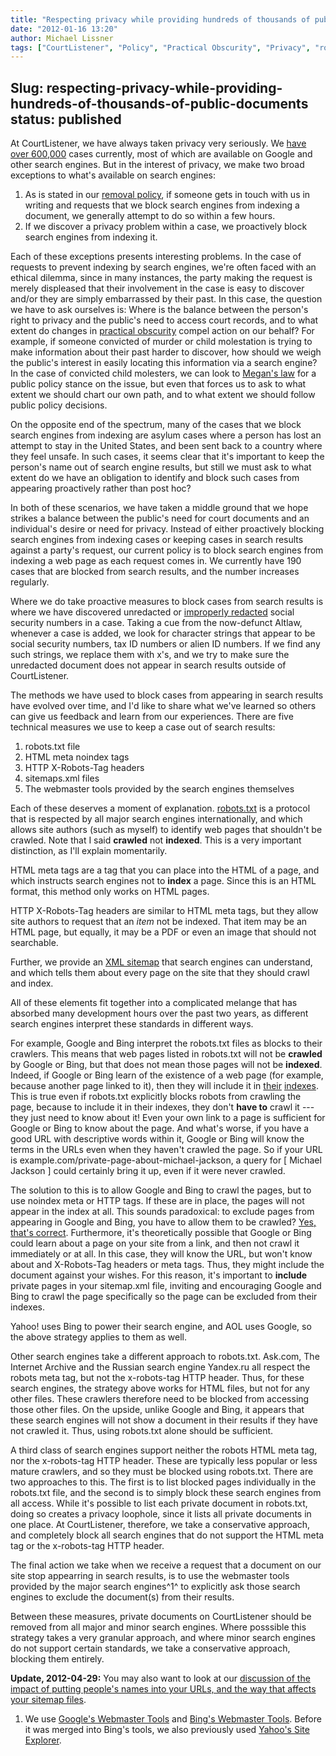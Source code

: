 ```yaml
---
title: "Respecting privacy while providing hundreds of thousands of public documents"
date: "2012-01-16 13:20"
author: Michael Lissner
tags: ["CourtListener", "Policy", "Practical Obscurity", "Privacy", "robots.txt", "sitemaps.xml", "x-robots-tag"]
---
```

Slug: respecting-privacy-while-providing-hundreds-of-thousands-of-public-documents
status: published
---

At CourtListener, we have always taken privacy very seriously. We [have
over 600,000](http://courtlistener.com/coverage/) cases currently, most
of which are available on Google and other search engines. But in the
interest of privacy, we make two broad exceptions to what's available on
search engines:

1.  As is stated in our [removal
    policy](http://courtlistener.com/removal/), if someone gets in touch
    with us in writing and requests that we block search engines from
    indexing a document, we generally attempt to do so within a few
    hours.
2.  If we discover a privacy problem within a case, we proactively block
    search engines from indexing it.

Each of these exceptions presents interesting problems. In the case of
requests to prevent indexing by search engines, we're often faced with
an ethical dilemma, since in many instances, the party making the
request is merely displeased that their involvement in the case is easy
to discover and/or they are simply embarrassed by their past. In this
case, the question we have to ask ourselves is: Where is the balance
between the person's right to privacy and the public's need to access
court records, and to what extent do changes in [practical
obscurity](http://scholar.google.com/scholar?hl=en&q=practical+obscurity+privacy)
compel action on our behalf? For example, if someone convicted of murder
or child molestation is trying to make information about their past
harder to discover, how should we weigh the public's interest in easily
locating this information via a search engine? In the case of convicted
child molesters, we can look to [Megan's
law](http://en.wikipedia.org/wiki/Megan%27s_Law) for a public policy
stance on the issue, but even that forces us to ask to what extent we
should chart our own path, and to what extent we should follow public
policy decisions.

On the opposite end of the spectrum, many of the cases that we block
search engines from indexing are asylum cases where a person has lost an
attempt to stay in the United States, and been sent back to a country
where they feel unsafe. In such cases, it seems clear that it's
important to keep the person's name out of search engine results, but
still we must ask to what extent do we have an obligation to identify
and block such cases from appearing proactively rather than post hoc?

In both of these scenarios, we have taken a middle ground that we hope
strikes a balance between the public's need for court documents and an
individual's desire or need for privacy. Instead of either proactively
blocking search engines from indexing cases or keeping cases in search
results against a party's request, our current policy is to block search
engines from indexing a web page as each request comes in. We currently
have 190 cases that are blocked from search results, and the number
increases regularly.

Where we do take proactive measures to block cases from search results
is where we have discovered unredacted or [improperly
redacted](https://freedom-to-tinker.com/blog/tblee/what-gets-redacted-pacer)
social security numbers in a case. Taking a cue from the now-defunct
Altlaw, whenever a case is added, we look for character strings that
appear to be social security numbers, tax ID numbers or alien ID
numbers. If we find any such strings, we replace them with x's, and we
try to make sure the unredacted document does not appear in search
results outside of CourtListener.

The methods we have used to block cases from appearing in search results
have evolved over time, and I'd like to share what we've learned so
others can give us feedback and learn from our experiences. There are
five technical measures we use to keep a case out of search results:

1.  robots.txt file
2.  HTML meta noindex tags
3.  HTTP X-Robots-Tag headers
4.  sitemaps.xml files
5.  The webmaster tools provided by the search engines themselves

Each of these deserves a moment of explanation.
[robots.txt](http://www.robotstxt.org/) is a protocol that is respected
by all major search engines internationally, and which allows site
authors (such as myself) to identify web pages that shouldn't be
crawled. Note that I said **crawled** not **indexed**. This is a very
important distinction, as I'll explain momentarily.

HTML meta tags are a tag that you can place into the HTML of a page, and
which instructs search engines not to **index** a page. Since this is an
HTML format, this method only works on HTML pages.

HTTP X-Robots-Tag headers are similar to HTML meta tags, but they allow
site authors to request that an *item* not be indexed. That item may be
an HTML page, but equally, it may be a PDF or even an image that should
not searchable.

Further, we provide an [XML
sitemap](http://www.sitemaps.org/protocol.html) that search engines can
understand, and which tells them about every page on the site that they
should crawl and index.

All of these elements fit together into a complicated melange that has
absorbed many development hours over the past two years, as different
search engines interpret these standards in different ways.

For example, Google and Bing interpret the robots.txt files as blocks to
their crawlers. This means that web pages listed in robots.txt will not
be **crawled** by Google or Bing, but that does not mean those pages
will not be **indexed**. Indeed, if Google or Bing learn of the
existence of a web page (for example, because another page linked to
it), then they will include it in
[their](http://www.youtube.com/watch?v=KBdEwpRQRD0)
[indexes](http://www.bing.com/community/site_blogs/b/webmaster/archive/2009/08/21/prevent-a-bot-from-getting-lost-in-space-sem-101.aspx).
This is true even if robots.txt explicitly blocks robots from crawling
the page, because to include it in their indexes, they don't **have to**
crawl it --- they just need to know about it! Even your own link to a
page is sufficient for Google or Bing to know about the page. And what's
worse, if you have a good URL with descriptive words within it, Google
or Bing will know the terms in the URLs even when they haven't crawled
the page. So if your URL is
example.com/private-page-about-michael-jackson, a query for [ Michael
Jackson ] could certainly bring it up, even if it were never crawled.

The solution to this is to allow Google and Bing to crawl the pages, but
to use noindex meta or HTTP tags. If these are in place, the pages will
not appear in the index at all. This sounds paradoxical: to exclude
pages from appearing in Google and Bing, you have to allow them to be
crawled? [Yes, that's
correct](https://support.google.com/webmasters/bin/answer.py?hl=en&answer=93710).
Furthermore, it's theoretically possible that Google or Bing could learn
about a page on your site from a link, and then not crawl it immediately
or at all. In this case, they will know the URL, but won't know about
and X-Robots-Tag headers or meta tags. Thus, they might include the
document against your wishes. For this reason, it's important to
**include** private pages in your sitemap.xml file, inviting and
encouraging Google and Bing to crawl the page specifically so the page
can be excluded from their indexes.

Yahoo! uses Bing to power their search engine, and AOL uses Google, so
the above strategy applies to them as well.

Other search engines take a different approach to robots.txt. Ask.com,
The Internet Archive and the Russian search engine Yandex.ru all respect
the robots meta tag, but not the x-robots-tag HTTP header. Thus, for
these search engines, the strategy above works for HTML files, but not
for any other files. These crawlers therefore need to be blocked from
accessing those other files. On the upside, unlike Google and Bing, it
appears that these search engines will not show a document in their
results if they have not crawled it. Thus, using robots.txt alone should
be sufficient.

A third class of search engines support neither the robots HTML meta
tag, nor the x-robots-tag HTTP header. These are typically less popular
or less mature crawlers, and so they must be blocked using robots.txt.
There are two approaches to this. The first is to list blocked pages
individually in the robots.txt file, and the second is to simply block
these search engines from all access. While it's possible to list each
private document in robots.txt, doing so creates a privacy loophole,
since it lists all private documents in one place. At CourtListener,
therefore, we take a conservative approach, and completely block all
search engines that do not support the HTML meta tag or the x-robots-tag
HTTP header.

The final action we take when we receive a request that a document on
our site stop appearring in search results, is to use the webmaster
tools provided by the major search engines^1^ to explicitly ask those
search engines to exclude the document(s) from their results.

Between these measures, private documents on CourtListener should be
removed from all major and minor search engines. Where posssible this
strategy takes a very granular approach, and where minor search engines
do not support certain standards, we take a conservative approach,
blocking them entirely.

**Update, 2012-04-29:** You may also want to look at our [discussion of
the impact of putting people's names into your URLs, and the way that
affects your sitemap
files](http://michaeljaylissner.com/blog/further-privacy-protections-at-courtlistener).

<!-- actual footnotes -->

1.  We use [Google's Webmaster
    Tools](http://www.google.com/webmasters/tools) and [Bing's Webmaster
    Tools](http://www.bing.com/toolbox/webmaster). Before it was merged
    into Bing's tools, we also previously used [Yahoo's Site
    Explorer](http://siteexplorer.search.yahoo.com/).


